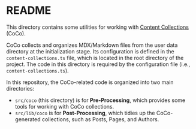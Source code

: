 # README

This directory contains some utilities for working with [Content Collections](https://www.content-collections.dev/) (CoCo).

CoCo collects and organizes MDX/Markdown files from the user data directory at the initialization stage. 
Its configuration is defined in the `content-collections.ts` file, which is located in the root directory of the project.
The code in this directory is required by the configuration file (i.e., `content-collections.ts`).

In this repository, the CoCo-related code is organized into two main directories:
- `src/coco` (this directory) is for **Pre-Processing**, which provides some tools for working with CoCo collections.
- `src/lib/coco` is for **Post-Processing**, which tidies up the CoCo-generated collections, such as Posts, Pages, and Authors.
